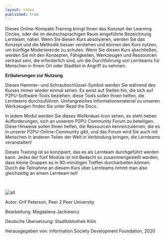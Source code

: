 ```yaml
---
layout: index
published: true
---
```

Dieses Online-Kompakt-Training bringt Ihnen das Konzept der Learning Circles, oder die im deutschsprachigen Raum eingeführte Bezeichnung Lernteam, näher. Wenn Sie diesen Kurs absolvieren, werden Sie das Konzept und die Methodik besser verstehen und können den Kurs nutzen, um künftige Moderierende zu schulen. Wenn Sie diesen Kurs abschließen, werden Sie mit den Konzepten, Fähigkeiten, Werkzeugen und Ressourcen vertraut sein, die erforderlich sind, um die Durchführung von Lernteams für Menschen in Ihrem Ort oder Stadtteil in Angriff zu nehmen.

**Erläuterungen zur Nutzung**

Dieses Hammer- und Schraubschlüssel-Symbol werden Sie während des Kurses immer wieder einmal sehen. Es weist auf Stellen hin, die sich auf P2PU-Software-Tools beziehen; diese Tools sollen Ihnen helfen, die Lernteams durchzuführen. Umfangreiches Informationsmaterial zu unseren Werkzeugen finden Sie unter Read the Docs.

In jedem Modul werden Sie dieses Wollknäuel-Icon sehen, es steht neben Aufforderungen, sich an unserem P2PU Community Forum zu beteiligen. Diese Hinweise sollen Ihnen helfen, die Ressourcen kennenzulernen, die es in unserer P2PU-Online-Community gibt, und das Forum wird Sie auch mit Menschen in anderen Teilen der Welt in Verbindung bringen, die Lernteams veranstalten!

Dieses Training ist so konzipiert, das es als Lernteam durchgeführt werden kann. Jedes der fünf Module ist mit Bedacht so zusammengestellt worden, dass kleine Gruppen es in 90-minütigen Treffen durcharbeiten können. Durch die Teilnahme an diesem Kurs über Lernteams nimmt man also gleichzeitig an einem Lernteam teil!

<br>

![alt](https://www.p2pu.org/assets/images/p2pu-logo.png)  

Autor: Grif Peterson, Peer 2 Peer University

Bearbeitung: Magdalena Jackiewicz

Deutsche Übersetzung: Stadtbibliothek Köln

Herausgegeben von: Information Society Development Foundation, 2020


